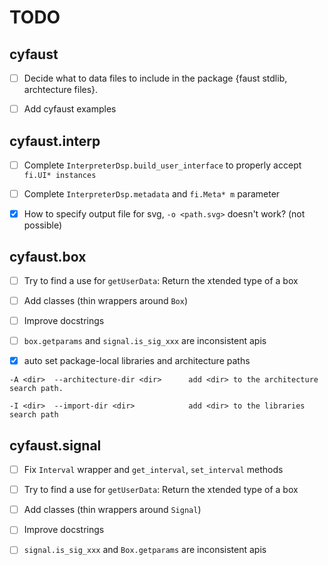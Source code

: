 # TODO


##  cyfaust

- [ ] Decide what to data files to include in the package {faust stdlib, archtecture files}.

- [ ] Add cyfaust examples


## cyfaust.interp

- [ ] Complete `InterpreterDsp.build_user_interface` to properly accept `fi.UI* instances`

- [ ] Complete `InterpreterDsp.metadata` and `fi.Meta* m` parameter

- [x] How to specify output file for svg, `-o <path.svg>` doesn't work? (not possible)


## cyfaust.box

- [ ] Try to find a use for `getUserData`: Return the xtended type of a box

- [ ] Add classes (thin wrappers around `Box`)

- [ ] Improve docstrings

- [ ] `box.getparams` and `signal.is_sig_xxx` are inconsistent apis

- [x] auto set package-local libraries and architecture paths 

```
-A <dir>  --architecture-dir <dir>      add <dir> to the architecture search path.

-I <dir>  --import-dir <dir>            add <dir> to the libraries search path

```


## cyfaust.signal

- [ ] Fix `Interval` wrapper and `get_interval`, `set_interval` methods

- [ ] Try to find a use for `getUserData`: Return the xtended type of a box

- [ ] Add classes (thin wrappers around `Signal`)

- [ ] Improve docstrings

- [ ] `signal.is_sig_xxx` and `Box.getparams` are inconsistent apis

